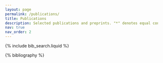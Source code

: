 ```yaml
---
layout: page
permalink: /publications/
title: Publications
description: Selected publications and preprints. "*" denotes equal contribution.
nav: true
nav_order: 2
---
```


<!-- _pages/publications.md -->
<div class="publications">

{% include bib_search.liquid %}

{% bibliography %}

</div>
